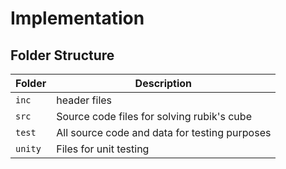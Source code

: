 # Implementation

## Folder Structure
Folder        | Description
--------------| ----------------------------------------------
`inc`         |  header files
`src`         | Source code files for solving rubik's cube
`test`        | All source code and data for testing purposes
`unity`       | Files for unit testing